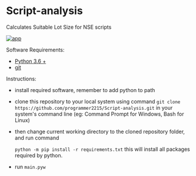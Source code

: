 # Script-analysis

Calculates Suitable Lot Size for NSE scripts

<a href="https://ibb.co/WpVdgSg"><img src="https://i.ibb.co/x8FcJVJ/Screenshot-2021-09-11-110627.jpg" alt="app" border="0"></a>

Software Requirements:
  * [Python 3.6 +](https://www.python.org/downloads/)
  * [git](https://git-scm.com/downloads)

Instructions:
  * install required software, remember to add python to path
  * clone this repository to your local system using command 
    `git clone https://github.com/programmer2215/Script-analysis.git` in your system's
     command line (eg: Command Prompt for Windows, Bash for Linux)
  * then change current working directory to the cloned repository folder, and run command 
  
    `python -m pip install -r requirements.txt` this will install all packages required by python.
  * run `main.pyw`
